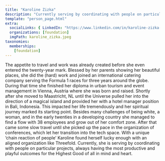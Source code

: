 ```yaml
---
title: "Karoline Zizka"
description: "Currently serving by coordinating with people on particular projects, always having the most productive and playful outcomes for the Highest Good of all in mind and heart."
template: "person_page.html"
extra:
  socialLinks: { LinkedIn: "https://www.linkedin.com/in/karoline-zizka-52a287b6/"}
  organizations: [foundation]
  imgPath: karoline_zizka.jpeg
taxonomies:
  memberships:
    [foundation]
---
```


The appetite to travel and work was already created before she even entered the twenty-year mark. Blessed by her parents showing her beautiful places, she did the (hard) work and joined an international catering company serving the Formula 1 races for three years around the globe. During that time she finished her diploma in urban tourism and event management in Vienna, Austria where she was born and raised. Shortly after she moved to Maastricht, NL until the Universe pulled her into the direction of a magical island and provided her with a hotel manager position in Bali, Indonesia. This impacted her life tremendously and her spiritual journey marked its starting point. Besides many challenges of being white, a woman, and in the early twenties in a developing country she managed to find a flow with 38 employees and grow out of her comfort zone. After that came some slow travel until she picked up the pace in the organization of conferences, which let her transition into the tech space. With a unique ‘chain reaction of people’ Karoline found herself lucky enough with an aligned organization like Threefold. Currently, she is serving by coordinating with people on particular projects, always having the most productive and playful outcomes for the Highest Good of all in mind and heart.
